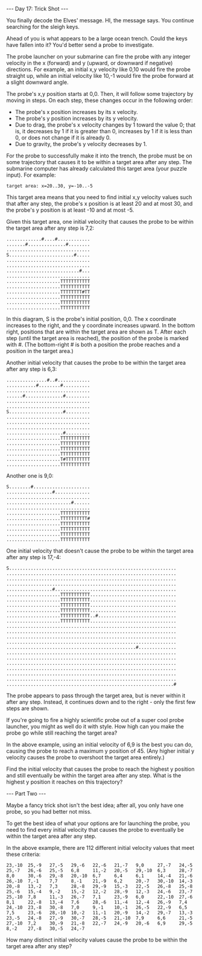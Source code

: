 --- Day 17: Trick Shot ---

You finally decode the Elves' message. HI, the message says. You continue
searching for the sleigh keys.

Ahead of you is what appears to be a large ocean trench. Could the keys have
fallen into it? You'd better send a probe to investigate.

The probe launcher on your submarine can fire the probe with any integer
velocity in the x (forward) and y (upward, or downward if negative) directions.
For example, an initial x,y velocity like 0,10 would fire the probe straight
up, while an initial velocity like 10,-1 would fire the probe forward at a
slight downward angle.

The probe's x,y position starts at 0,0. Then, it will follow some trajectory by
moving in steps. On each step, these changes occur in the following order:

* The probe's x position increases by its x velocity.
* The probe's y position increases by its y velocity.
* Due to drag, the probe's x velocity changes by 1 toward the value 0; that is,
	it decreases by 1 if it is greater than 0, increases by 1 if it is less than
	0, or does not change if it is already 0.
* Due to gravity, the probe's y velocity decreases by 1.

For the probe to successfully make it into the trench, the probe must be on some trajectory that causes it to be within a target area after any step. The submarine computer has already calculated this target area (your puzzle input). For example:

```
target area: x=20..30, y=-10..-5
```

This target area means that you need to find initial x,y velocity values such
that after any step, the probe's x position is at least 20 and at most 30, and
the probe's y position is at least -10 and at most -5.

Given this target area, one initial velocity that causes the probe to be within
the target area after any step is 7,2:

```
.............#....#............
.......#..............#........
...............................
S........................#.....
...............................
...............................
...........................#...
...............................
....................TTTTTTTTTTT
....................TTTTTTTTTTT
....................TTTTTTTT#TT
....................TTTTTTTTTTT
....................TTTTTTTTTTT
....................TTTTTTTTTTT
```

In this diagram, S is the probe's initial position, 0,0. The x coordinate
increases to the right, and the y coordinate increases upward. In the bottom
right, positions that are within the target area are shown as T. After each
step (until the target area is reached), the position of the probe is marked
with #. (The bottom-right # is both a position the probe reaches and a position
in the target area.)

Another initial velocity that causes the probe to be within the target area
after any step is 6,3:

```
...............#..#............
...........#........#..........
...............................
......#..............#.........
...............................
...............................
S....................#.........
...............................
...............................
...............................
.....................#.........
....................TTTTTTTTTTT
....................TTTTTTTTTTT
....................TTTTTTTTTTT
....................TTTTTTTTTTT
....................T#TTTTTTTTT
....................TTTTTTTTTTT
```

Another one is 9,0:

```
S........#.....................
.................#.............
...............................
........................#......
...............................
....................TTTTTTTTTTT
....................TTTTTTTTTT#
....................TTTTTTTTTTT
....................TTTTTTTTTTT
....................TTTTTTTTTTT
....................TTTTTTTTTTT
```

One initial velocity that doesn't cause the probe to be within the target area
after any step is 17,-4:

```
S..............................................................
...............................................................
...............................................................
...............................................................
.................#.............................................
....................TTTTTTTTTTT................................
....................TTTTTTTTTTT................................
....................TTTTTTTTTTT................................
....................TTTTTTTTTTT................................
....................TTTTTTTTTTT..#.............................
....................TTTTTTTTTTT................................
...............................................................
...............................................................
...............................................................
...............................................................
................................................#..............
...............................................................
...............................................................
...............................................................
...............................................................
...............................................................
...............................................................
..............................................................#
```

The probe appears to pass through the target area, but is never within it after
any step. Instead, it continues down and to the right - only the first few
steps are shown.

If you're going to fire a highly scientific probe out of a super cool probe
launcher, you might as well do it with style. How high can you make the probe
go while still reaching the target area?

In the above example, using an initial velocity of 6,9 is the best you can do,
causing the probe to reach a maximum y position of 45. (Any higher initial y
velocity causes the probe to overshoot the target area entirely.)

Find the initial velocity that causes the probe to reach the highest y position
and still eventually be within the target area after any step. What is the
highest y position it reaches on this trajectory?

--- Part Two ---

Maybe a fancy trick shot isn't the best idea; after all, you only have one
probe, so you had better not miss.

To get the best idea of what your options are for launching the probe, you need
to find every initial velocity that causes the probe to eventually be within
the target area after any step.

In the above example, there are 112 different initial velocity values that meet
these criteria:

```
23,-10  25,-9   27,-5   29,-6   22,-6   21,-7   9,0     27,-7   24,-5
25,-7   26,-6   25,-5   6,8     11,-2   20,-5   29,-10  6,3     28,-7
8,0     30,-6   29,-8   20,-10  6,7     6,4     6,1     14,-4   21,-6
26,-10  7,-1    7,7     8,-1    21,-9   6,2     20,-7   30,-10  14,-3
20,-8   13,-2   7,3     28,-8   29,-9   15,-3   22,-5   26,-8   25,-8
25,-6   15,-4   9,-2    15,-2   12,-2   28,-9   12,-3   24,-6   23,-7
25,-10  7,8     11,-3   26,-7   7,1     23,-9   6,0     22,-10  27,-6
8,1     22,-8   13,-4   7,6     28,-6   11,-4   12,-4   26,-9   7,4
24,-10  23,-8   30,-8   7,0     9,-1    10,-1   26,-5   22,-9   6,5
7,5     23,-6   28,-10  10,-2   11,-1   20,-9   14,-2   29,-7   13,-3
23,-5   24,-8   27,-9   30,-7   28,-5   21,-10  7,9     6,6     21,-5
27,-10  7,2     30,-9   21,-8   22,-7   24,-9   20,-6   6,9     29,-5
8,-2    27,-8   30,-5   24,-7
```

How many distinct initial velocity values cause the probe to be within the
target area after any step?
